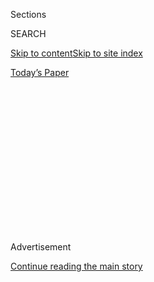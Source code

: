 <div id="app">

<div>

<div>

<div>

<div class="NYTAppHideMasthead css-1q2w90k e1suatyy0">

<div class="section css-ui9rw0 e1suatyy2">

<div class="css-eph4ug er09x8g0">

<div class="css-6n7j50">

</div>

<span class="css-1dv1kvn">Sections</span>

<div class="css-10488qs">

<span class="css-1dv1kvn">SEARCH</span>

</div>

[Skip to content](#site-content)[Skip to site
index](#site-index)

</div>

<div class="css-10698na e1huz5gh0">

</div>

</div>

<div id="masthead-bar-one" class="section hasLinks css-15hmgas e1csuq9d3">

<div class="css-uqyvli e1csuq9d0">

</div>

<div class="css-1uqjmks e1csuq9d1">

</div>

<div class="css-9e9ivx">

[](https://myaccount.nytimes.com/auth/login?response_type=cookie&client_id=vi)

</div>

<div class="css-1bvtpon e1csuq9d2">

[Today’s
Paper](https://www.nytimes.com/section/todayspaper)

</div>

</div>

</div>

</div>

<div data-aria-hidden="false">

<div id="site-content" data-role="main">

<div>

<div class="css-1aor85t" style="opacity:0.000000001;z-index:-1;visibility:hidden">

<div class="css-1hqnpie">

<div class="css-epjblv">

<span class="css-17xtcya">[DealBook](/section/business/dealbook)</span><span class="css-x15j1o">|</span><span class="css-fwqvlz">Steven
Mnuchin, Expected Treasury Pick, Is an Outsider to Public
Policy</span>

</div>

<div class="css-k008qs">

<div class="css-1iwv8en">

<span class="css-18z7m18"></span>

<div>

</div>

</div>

<span class="css-1n6z4y">https://nyti.ms/2gi85A3</span>

<div class="css-1705lsu">

<div class="css-4xjgmj">

<div class="css-4skfbu" data-role="toolbar" data-aria-label="Social Media Share buttons, Save button, and Comments Panel with current comment count" data-testid="share-tools">

  - 
  - 
  - 
  - 
    
    <div class="css-6n7j50">
    
    </div>

  - 

</div>

</div>

</div>

</div>

</div>

</div>

<div class="css-13pd83m">

</div>

<div id="top-wrapper" class="css-1sy8kpn">

<div id="top-slug" class="css-l9onyx">

Advertisement

</div>

[Continue reading the main
story](#after-top)

<div class="ad top-wrapper" style="text-align:center;height:100%;display:block;min-height:250px">

<div id="top" class="place-ad" data-position="top" data-size-key="top">

</div>

</div>

<div id="after-top">

</div>

</div>

<div id="sponsor-wrapper" class="css-1hyfx7x">

<div id="sponsor-slug" class="css-19vbshk">

Supported by

</div>

[Continue reading the main
story](#after-sponsor)

<div id="sponsor" class="ad sponsor-wrapper" style="text-align:center;height:100%;display:block">

</div>

<div id="after-sponsor">

</div>

</div>

<div class="css-v5btjw etb61u70">

<div class="css-h03alg etb61u71">

DealBook Business and
Policy

</div>

</div>

[DealBook](/column/dealbook "DealBook")

<div class="css-1vkm6nb ehdk2mb0">

# Steven Mnuchin, Expected Treasury Pick, Is an Outsider to Public Policy

</div>

![<span class="css-16f3y1r e13ogyst0">“The No.1 problem with the Volcker
Rule is it’s too complicated and people don’t know how to interpret it,”
said Steven Mnuchin, Donald Trump’s pick for
Treasury.</span><span class="css-cch8ym"><span class="css-1dv1kvn">Credit</span><span class="css-cnj6d5 e1z0qqy90" itemprop="copyrightHolder"><span class="css-1ly73wi e1tej78p0">Credit...</span><span>CNBC</span></span></span>](https://static01.nyt.com/images/2016/11/30/business/cnbc-mnuchin/cnbc-mnuchin-videoSixteenByNineJumbo1600.png)

<div class="css-xt80pu e12qa4dv0">

<div class="css-18e8msd">

<div class="css-vp77d3 epjyd6m0">

<div class="css-1baulvz">

By [<span class="css-1baulvz last-byline" itemprop="name">Andrew Ross
Sorkin</span>](http://www.nytimes.com/by/andrew-ross-sorkin)

</div>

</div>

  - Nov. 30,
    2016

  - 
    
    <div class="css-4xjgmj">
    
    <div class="css-d8bdto" data-role="toolbar" data-aria-label="Social Media Share buttons, Save button, and Comments Panel with current comment count" data-testid="share-tools">
    
      - 
      - 
      - 
      - 
        
        <div class="css-6n7j50">
        
        </div>
    
      - 
    
    </div>
    
    </div>

</div>

</div>

<div class="section meteredContent css-1r7ky0e" name="articleBody" itemprop="articleBody">

<div class="css-1fanzo5 StoryBodyCompanionColumn">

<div class="css-53u6y8">

Steven Mnuchin started his career as a trader.

He now appears to have made the political trade of a lifetime: His early
pledge of loyalty to the campaign of President-elect Donald Trump has
landed him the job of secretary of the Treasury. The position is
expected to be announced on Wednesday, [people close to the transition
said](http://www.nytimes.com/2016/11/29/us/politics/steven-terner-mnuchin-trump-treasury-secretary.html).

Up until the last several weeks, Mr. Mnuchin — an entrepreneur, a Wall
Street investor and a Hollywood producer — would have appeared an
unlikely choice for the position made famous by Alexander Hamilton. Over
his business career, he was never particularly involved in politics, nor
did he publicly express an interest in public policy. He never ran a
large organization or showed himself to be an accomplished economist.

With his appointment to the Treasury, Mr. Mnuchin would be sidestepping
— or passing over — the more conventional paths to having his
signature on United States currency and an office neighboring the White
House.

On the surface, all of that may make Mr. Mnuchin an outsider of sorts.
But he is very much a part of the firmament of the finance world, even
if he never reached the corner office of one of Wall Street’s top firms.

</div>

</div>

<div class="css-1fanzo5 StoryBodyCompanionColumn">

<div class="css-53u6y8">

He started his career at Goldman Sachs, where his father, Robert, was a
legendary trader. He then worked for his Yale roommate, the hedge fund
manager Eddie Lampert, who runs Sears Holdings, and later for George
Soros, before striking out on his own — with the backing of Mr. Soros —
to start Dune Capital Management.

He has spent much of the last decade on the West Coast, where his firm
[bought
IndyMac](http://www.nytimes.com/2009/01/04/business/worldbusiness/04iht-indymac.1.19066482.html),
a bankrupt housing lender, in 2009 from the Federal Deposit Insurance
Corporation, and rebuilt it under the name OneWest before [selling it
for an enormous
profit](http://dealbook.nytimes.com/2014/07/22/cit-to-buy-onewest-for-3-4-billion/)
to the CIT Group in 2015.

Along the way, he also developed a side business as a financier of many
Hollywood hits. His name regularly appears in the credits of films. Just
in the past year, he produced “Sully,” “Storks,” “The Legend of Tarzan”
and “Batman v Superman: Dawn of Justice.”

Mr. Mnuchin is known as a smart, hard-working, talented executive. Henry
M. Paulson Jr., the former Treasury secretary who was critical of Mr.
Trump during the campaign, was very complimentary of Mr. Mnuchin’s
performance at Goldman Sachs.

</div>

</div>

<div class="css-79elbk" data-testid="photoviewer-wrapper">

<div class="css-z3e15g" data-testid="photoviewer-wrapper-hidden">

</div>

<div class="css-1a48zt4 ehw59r15" data-testid="photoviewer-children">

![<span class="css-16f3y1r e13ogyst0" data-aria-hidden="true">Steven
Mnuchin, President-elect Donald Trump’s probable pick for Treasury
secretary, at Trump Tower in Manhattan on Nov. 14. Mr. Mnuchin served as
the Trump campaign’s national finance
chairman.</span><span class="css-cnj6d5 e1z0qqy90" itemprop="copyrightHolder"><span class="css-1ly73wi e1tej78p0">Credit...</span><span>Ruth
Fremson/The New York
Times</span></span>](https://static01.nyt.com/images/2016/11/30/business/30DB-SORKIN/30DB-SORKIN-articleInline.jpg?quality=75&auto=webp&disable=upscale)

</div>

</div>

<div class="css-1fanzo5 StoryBodyCompanionColumn">

<div class="css-53u6y8">

“I think Steven Mnuchin would be an excellent choice for Treasury
secretary,” Mr. Paulson said on Tuesday evening. “He is very talented,
has a deep understanding of finance and markets, he knows how to bring
people together to get things done, and — importantly — he has a working
relationship with and the confidence of the president-elect.”

</div>

</div>

<div class="css-1fanzo5 StoryBodyCompanionColumn">

<div class="css-53u6y8">

That confidence and loyalty appear to be what clinched the role for Mr.
Mnuchin. Unlike several Trump insiders who have publicly campaigned for
jobs, Mr. Mnuchin has remained relatively behind the scenes and never
seemed to seek the spotlight.

While Mr. Mnuchin, who served as the Trump campaign’s national finance
chairman, was always considered the probable pick for the Treasury, Mr.
Trump spent the last two weeks considering others. The most prominent
was Jamie Dimon, JPMorgan Chase’s chief executive. Others on the
shortlist included David McCormick, president of the hedge fund
Bridgewater Associates and the former under secretary of the Treasury
for international affairs, according to people involved in the process.

It is hard to discern what policies Mr. Mnuchin will seek to enact
beyond those espoused by Mr. Trump. Like the president-elect, he has
talked about lowering taxes and lifting regulations, but mostly without
describing specifics.

While Mr. Mnuchin’s deepest relationships are with hedge fund managers,
investors and big names in Hollywood — less so among the chief
executives of the biggest banks and multinational companies — he is
expected to be welcomed as what one former colleague described as one of
the adults in the administration that the industry will feel it can work
with.

Still, he is expected to face a steep learning curve when it comes to
working on international trade, where he doesn’t have much previous
experience. And even though he is both an insider and an outsider, some
of Mr. Trump’s supporters and critics may see him as too much of the
former.

Mr. Trump criticized Goldman Sachs, Mr. Mnuchin’s former employer,
during the campaign, as well as Hillary Clinton for giving paid speeches
to the bank.

</div>

</div>

<div class="css-1fanzo5 StoryBodyCompanionColumn">

<div class="css-53u6y8">

But anyone looking for hints about Mr. Mnuchin’s ideology may be
disappointed: His friends say he is not ideological and that, if
anything, his ideology is simply his ambition.

When Mr. Mnuchin decided to back Mr. Trump — much to the horror of some
of his friends and peers — [he explained
it](http://www.bloomberg.com/politics/articles/2016-08-31/steven-mnuchin-businessweek)
to Bloomberg Businessweek the way a trader would: “Nobody’s going to be
like, ‘Well, why did he do this?’ if I end up in the administration.”

</div>

</div>

</div>

<div>

</div>

<div>

</div>

<div>

</div>

<div>

<div id="bottom-wrapper" class="css-1ede5it">

<div id="bottom-slug" class="css-l9onyx">

Advertisement

</div>

[Continue reading the main
story](#after-bottom)

<div id="bottom" class="ad bottom-wrapper" style="text-align:center;height:100%;display:block;min-height:90px">

</div>

<div id="after-bottom">

</div>

</div>

</div>

</div>

</div>

## Site Index

<div>

</div>

## Site Information Navigation

  - [© <span>2020</span> <span>The New York Times
    Company</span>](https://help.nytimes.com/hc/en-us/articles/115014792127-Copyright-notice)

<!-- end list -->

  - [NYTCo](https://www.nytco.com/)
  - [Contact
    Us](https://help.nytimes.com/hc/en-us/articles/115015385887-Contact-Us)
  - [Work with us](https://www.nytco.com/careers/)
  - [Advertise](https://nytmediakit.com/)
  - [T Brand Studio](http://www.tbrandstudio.com/)
  - [Your Ad
    Choices](https://www.nytimes.com/privacy/cookie-policy#how-do-i-manage-trackers)
  - [Privacy](https://www.nytimes.com/privacy)
  - [Terms of
    Service](https://help.nytimes.com/hc/en-us/articles/115014893428-Terms-of-service)
  - [Terms of
    Sale](https://help.nytimes.com/hc/en-us/articles/115014893968-Terms-of-sale)
  - [Site
    Map](https://spiderbites.nytimes.com)
  - [Help](https://help.nytimes.com/hc/en-us)
  - [Subscriptions](https://www.nytimes.com/subscription?campaignId=37WXW)

</div>

</div>

</div>

</div>
